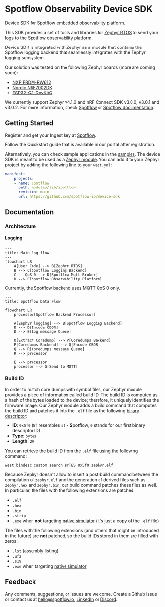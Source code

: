 # Spotflow Observability Device SDK

Device SDK for Spotflow embedded observability platform.

This SDK provides a set of tools and libraries for [Zephyr RTOS](https://www.zephyrproject.org/) to
send your logs to the Spotflow observability platform.

Device SDK is integrated with Zephyr as a module that contains the Spotflow logging backend
that seamlessly integrates with the Zephyr logging subsystem.

Our solution was tested on the following Zephyr boards (more are coming soon):
* [NXP FRDM-RW612](https://www.nxp.com/design/microcontrollers/arm-cortex-m/rw6xx-rtos-ready-wireless-mcus:FRDM-RW612)
* [Nordic NRF7002DK](https://www.nordicsemi.com/Products/Development-hardware/nRF7002-DK)
* [ESP32-C3-DevKitC](https://docs.espressif.com/projects/esp-dev-kits/en/latest/esp32c3/esp32-c3-devkitc-02/index.html)

We currently support Zephyr v4.1.0 and  nRF Connect SDK v3.0.0, v3.0.1 and v3.0.2.
For more information, check [Spotflow](https://app.spotflow.io/) or [Spotflow documentation](https://docs.spotflow.io/).

## Getting Started

Register and get your Ingest key at [Spotflow](https://spotflow.io/signup).

Follow the Quickstart guide that is available in our portal after registration.

Alternatively, you can check sample applications in the [samples](zephyr/samples).
The device SDK is meant to be used as
a [Zephyr module](https://docs.zephyrproject.org/latest/develop/modules.html).
You can add it to your Zephyr project by adding the following line to your `west.yml`:

```yaml
manifest:
    projects:
    - name: spotflow
      path: modules/lib/spotflow
      revision: main
      url: https://github.com/spotflow-io/device-sdk
```

## Documentation

### Architecture

#### Logging

```mermaid
---
title: Main log flow
---
flowchart LR
    A[User Code] --> B[Zephyr RTOS]
    B --> C[Spotflow Logging Backend]
    C -- QoS 0 --> D[Spotflow Mqtt Broker]
    D --> E[Spotflow Observability Platform]
```
Currently, the Spotflow backend uses MQTT QoS 0 only.

```mermaid
---
title: Spotflow Data Flow
---
flowchart LR
    processor[Spotflow Backend Processor]

    A[Zephyr logging] --> B[Spotflow Logging Backend]
    B --> D[Encode CBOR]
    D --> E[Log message Queue]

    O[Extract Coredump] --> P[Coredumps Backend]
    P[Coredumps Backend] --> Q[Encode CBOR]
    Q --> R[Coredumps message Queue]
    R --> processor

    E --> processor
    processor --> G[Send to MQTT]
```

### Build ID

In order to match core dumps with symbol files, our Zephyr module provides a piece of information called build ID.
The build ID is computed as a hash of the bytes loaded to the device; therefore, it uniquely identifies the firmware image.
Our Zephyr module adds a build command that computes the build ID and patches it into the `.elf` file as the following [binary descriptor](https://docs.zephyrproject.org/latest/services/binary_descriptors/index.html):

- **ID**: `0x5f0` (`5f` resembles `sf` - **S**pot**f**low, `0` stands for our first binary descriptor ID)
- **Type**: `bytes`
- **Length**: `20`

You can retrieve the build ID from the `.elf` file using the following command:

```bash
west bindesc custom_search BYTES 0x5f0 zephyr.elf
```

Because Zephyr doesn't allow to insert a post-build command between the compilation of `zephyr.elf` and the generation of derived files such as `zephyr.hex` and `zephyr.bin`, our build command patches these files as well.
In particular, the files with the following extensions are patched:

- `.elf`
- `.hex`
- `.bin`
- `.strip`
- `.exe` when **not** targeting [native simulator](https://docs.zephyrproject.org/latest/boards/native/native_sim/doc/index.html) (it's just a copy of the `.elf` file)

The files with the following extensions (and others that might be introduced in the future) are **not** patched, so the build IDs stored in them are filled with zeros:

- `.lst` (assembly listing)
- `.uf2`
- `.s19`
- `.exe` when targeting [native simulator](https://docs.zephyrproject.org/latest/boards/native/native_sim/doc/index.html)

## Feedback
Any comments, suggestions, or issues are welcome.
Create a Github issue or contact us at hello@spotflow.io,
[LinkedIn](https://www.linkedin.com/company/spotflow/) or [Discord](https://discord.gg/yw8rAvGZBx).
